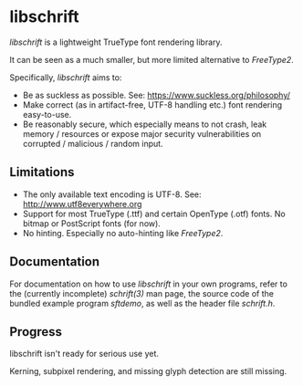 libschrift
==========
*libschrift* is a lightweight TrueType font rendering library.

It can be seen as a much smaller, but more limited alternative to *FreeType2*.

Specifically, *libschrift* aims to:
- Be as suckless as possible.
  See: <https://www.suckless.org/philosophy/>
- Make correct (as in artifact-free, UTF-8 handling etc.)
  font rendering easy-to-use.
- Be reasonably secure, which especially means to not crash,
  leak memory / resources or expose major security
  vulnerabilities on corrupted / malicious / random input.

Limitations
-----------
- The only available text encoding is UTF-8.
  See: <http://www.utf8everywhere.org>
- Support for most TrueType (.ttf) and certain OpenType (.otf) fonts.
  No bitmap or PostScript fonts (for now).
- No hinting. Especially no auto-hinting like *FreeType2*.

Documentation
-------------
For documentation on how to use *libschrift* in your own programs,
refer to the (currently incomplete) *schrift(3)* man page,
the source code of the bundled example program *sftdemo*,
as well as the header file *schrift.h*.

Progress
--------
libschrift isn't ready for serious use yet.

Kerning, subpixel rendering, and missing glyph detection are still missing.
